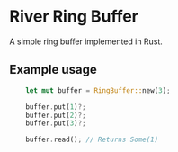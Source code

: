# River Ring Buffer

A simple ring buffer implemented in Rust.

## Example usage

``` Rust
    let mut buffer = RingBuffer::new(3);

    buffer.put(1)?;
    buffer.put(2)?;
    buffer.put(3)?;

    buffer.read(); // Returns Some(1)
```
